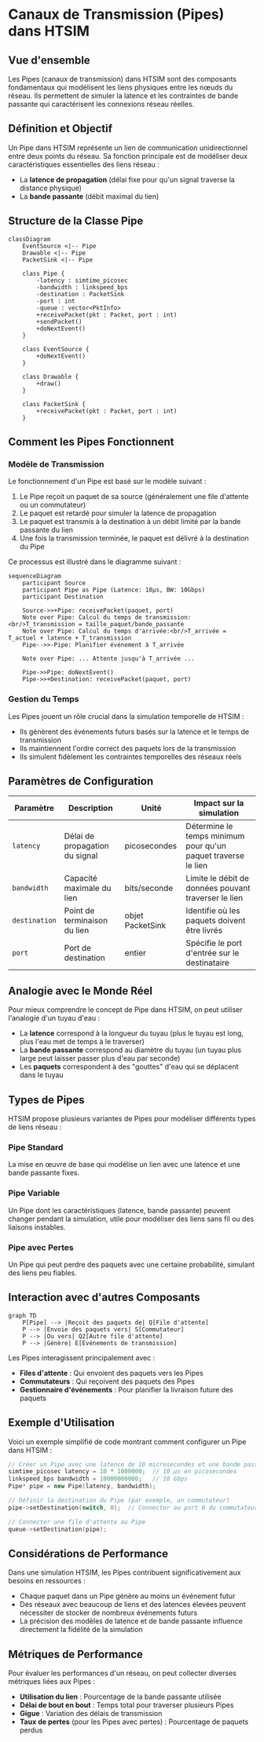 # Canaux de Transmission (Pipes) dans HTSIM

## Vue d'ensemble

Les Pipes (canaux de transmission) dans HTSIM sont des composants fondamentaux qui modélisent les liens physiques entre les nœuds du réseau. Ils permettent de simuler la latence et les contraintes de bande passante qui caractérisent les connexions réseau réelles.

## Définition et Objectif

Un Pipe dans HTSIM représente un lien de communication unidirectionnel entre deux points du réseau. Sa fonction principale est de modéliser deux caractéristiques essentielles des liens réseau :
- La **latence de propagation** (délai fixe pour qu'un signal traverse la distance physique)
- La **bande passante** (débit maximal du lien)

## Structure de la Classe Pipe

```mermaid
classDiagram
    EventSource <|-- Pipe
    Drawable <|-- Pipe
    PacketSink <|-- Pipe
    
    class Pipe {
        -latency : simtime_picosec
        -bandwidth : linkspeed_bps
        -destination : PacketSink
        -port : int
        -queue : vector<PktInfo>
        +receivePacket(pkt : Packet, port : int)
        +sendPacket()
        +doNextEvent()
    }
    
    class EventSource {
        +doNextEvent()
    }
    
    class Drawable {
        +draw()
    }
    
    class PacketSink {
        +receivePacket(pkt : Packet, port : int)
    }
```

## Comment les Pipes Fonctionnent

### Modèle de Transmission

Le fonctionnement d'un Pipe est basé sur le modèle suivant :

1. Le Pipe reçoit un paquet de sa source (généralement une file d'attente ou un commutateur)
2. Le paquet est retardé pour simuler la latence de propagation
3. Le paquet est transmis à la destination à un débit limité par la bande passante du lien
4. Une fois la transmission terminée, le paquet est délivré à la destination du Pipe

Ce processus est illustré dans le diagramme suivant :

```mermaid
sequenceDiagram
    participant Source
    participant Pipe as Pipe (Latence: 10μs, BW: 10Gbps)
    participant Destination
    
    Source->>+Pipe: receivePacket(paquet, port)
    Note over Pipe: Calcul du temps de transmission:<br/>T_transmission = taille_paquet/bande_passante
    Note over Pipe: Calcul du temps d'arrivée:<br/>T_arrivée = T_actuel + latence + T_transmission
    Pipe-->>-Pipe: Planifier événement à T_arrivée
    
    Note over Pipe: ... Attente jusqu'à T_arrivée ...
    
    Pipe->>Pipe: doNextEvent()
    Pipe->>+Destination: receivePacket(paquet, port)
```

### Gestion du Temps

Les Pipes jouent un rôle crucial dans la simulation temporelle de HTSIM :
- Ils génèrent des événements futurs basés sur la latence et le temps de transmission
- Ils maintiennent l'ordre correct des paquets lors de la transmission
- Ils simulent fidèlement les contraintes temporelles des réseaux réels

## Paramètres de Configuration

| Paramètre | Description | Unité | Impact sur la simulation |
|-----------|-------------|-------|--------------------------|
| `latency` | Délai de propagation du signal | picosecondes | Détermine le temps minimum pour qu'un paquet traverse le lien |
| `bandwidth` | Capacité maximale du lien | bits/seconde | Limite le débit de données pouvant traverser le lien |
| `destination` | Point de terminaison du lien | objet PacketSink | Identifie où les paquets doivent être livrés |
| `port` | Port de destination | entier | Spécifie le port d'entrée sur le destinataire |

## Analogie avec le Monde Réel

Pour mieux comprendre le concept de Pipe dans HTSIM, on peut utiliser l'analogie d'un tuyau d'eau :

- La **latence** correspond à la longueur du tuyau (plus le tuyau est long, plus l'eau met de temps à le traverser)
- La **bande passante** correspond au diamètre du tuyau (un tuyau plus large peut laisser passer plus d'eau par seconde)
- Les **paquets** correspondent à des "gouttes" d'eau qui se déplacent dans le tuyau

## Types de Pipes

HTSIM propose plusieurs variantes de Pipes pour modéliser différents types de liens réseau :

### Pipe Standard
La mise en œuvre de base qui modélise un lien avec une latence et une bande passante fixes.

### Pipe Variable
Un Pipe dont les caractéristiques (latence, bande passante) peuvent changer pendant la simulation, utile pour modéliser des liens sans fil ou des liaisons instables.

### Pipe avec Pertes
Un Pipe qui peut perdre des paquets avec une certaine probabilité, simulant des liens peu fiables.

## Interaction avec d'autres Composants

```mermaid
graph TD
    P[Pipe] --> |Reçoit des paquets de| Q[File d'attente]
    P --> |Envoie des paquets vers| S[Commutateur]
    P --> |Ou vers| Q2[Autre file d'attente]
    P --> |Génère| E[Événements de transmission]
```

Les Pipes interagissent principalement avec :
- **Files d'attente** : Qui envoient des paquets vers les Pipes
- **Commutateurs** : Qui reçoivent des paquets des Pipes
- **Gestionnaire d'événements** : Pour planifier la livraison future des paquets

## Exemple d'Utilisation

Voici un exemple simplifié de code montrant comment configurer un Pipe dans HTSIM :

```cpp
// Créer un Pipe avec une latence de 10 microsecondes et une bande passante de 10 Gbps
simtime_picosec latency = 10 * 1000000;  // 10 μs en picosecondes
linkspeed_bps bandwidth = 10000000000;   // 10 Gbps
Pipe* pipe = new Pipe(latency, bandwidth);

// Définir la destination du Pipe (par exemple, un commutateur)
pipe->setDestination(switch, 0);  // Connecter au port 0 du commutateur

// Connecter une file d'attente au Pipe
queue->setDestination(pipe);
```

## Considérations de Performance

Dans une simulation HTSIM, les Pipes contribuent significativement aux besoins en ressources :

- Chaque paquet dans un Pipe génère au moins un événement futur
- Des réseaux avec beaucoup de liens et des latences élevées peuvent nécessiter de stocker de nombreux événements futurs
- La précision des modèles de latence et de bande passante influence directement la fidélité de la simulation

## Métriques de Performance

Pour évaluer les performances d'un réseau, on peut collecter diverses métriques liées aux Pipes :

- **Utilisation du lien** : Pourcentage de la bande passante utilisée
- **Délai de bout en bout** : Temps total pour traverser plusieurs Pipes
- **Gigue** : Variation des délais de transmission
- **Taux de pertes** (pour les Pipes avec pertes) : Pourcentage de paquets perdus
